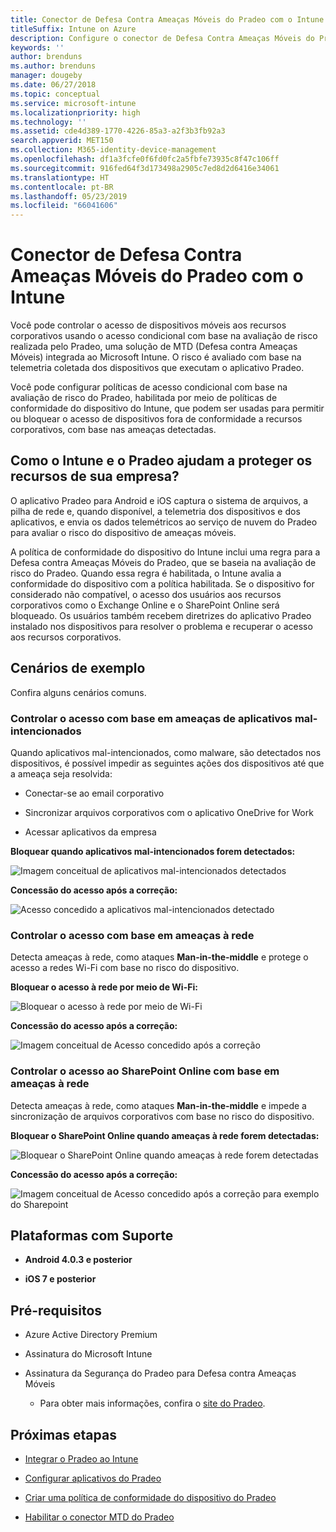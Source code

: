 ```yaml
---
title: Conector de Defesa Contra Ameaças Móveis do Pradeo com o Intune
titleSuffix: Intune on Azure
description: Configure o conector de Defesa Contra Ameaças Móveis do Pradeo com o Intune.
keywords: ''
author: brenduns
ms.author: brenduns
manager: dougeby
ms.date: 06/27/2018
ms.topic: conceptual
ms.service: microsoft-intune
ms.localizationpriority: high
ms.technology: ''
ms.assetid: cde4d389-1770-4226-85a3-a2f3b3fb92a3
search.appverid: MET150
ms.collection: M365-identity-device-management
ms.openlocfilehash: df1a3fcfe0f6fd0fc2a5fbfe73935c8f47c106ff
ms.sourcegitcommit: 916fed64f3d173498a2905c7ed8d2d6416e34061
ms.translationtype: HT
ms.contentlocale: pt-BR
ms.lasthandoff: 05/23/2019
ms.locfileid: "66041606"
---
```

# <a name="pradeo-mobile-threat-defense-connector-with-intune"></a>Conector de Defesa Contra Ameaças Móveis do Pradeo com o Intune

Você pode controlar o acesso de dispositivos móveis aos recursos corporativos usando o acesso condicional com base na avaliação de risco realizada pelo Pradeo, uma solução de MTD (Defesa contra Ameaças Móveis) integrada ao Microsoft Intune. O risco é avaliado com base na telemetria coletada dos dispositivos que executam o aplicativo Pradeo.

Você pode configurar políticas de acesso condicional com base na avaliação de risco do Pradeo, habilitada por meio de políticas de conformidade do dispositivo do Intune, que podem ser usadas para permitir ou bloquear o acesso de dispositivos fora de conformidade a recursos corporativos, com base nas ameaças detectadas.

## <a name="how-do-intune-and-pradeo-help-protect-your-company-resources"></a>Como o Intune e o Pradeo ajudam a proteger os recursos de sua empresa?

O aplicativo Pradeo para Android e iOS captura o sistema de arquivos, a pilha de rede e, quando disponível, a telemetria dos dispositivos e dos aplicativos, e envia os dados telemétricos ao serviço de nuvem do Pradeo para avaliar o risco do dispositivo de ameaças móveis.

A política de conformidade do dispositivo do Intune inclui uma regra para a Defesa contra Ameaças Móveis do Pradeo, que se baseia na avaliação de risco do Pradeo. Quando essa regra é habilitada, o Intune avalia a conformidade do dispositivo com a política habilitada. Se o dispositivo for considerado não compatível, o acesso dos usuários aos recursos corporativos como o Exchange Online e o SharePoint Online será bloqueado. Os usuários também recebem diretrizes do aplicativo Pradeo instalado nos dispositivos para resolver o problema e recuperar o acesso aos recursos corporativos.

## <a name="sample-scenarios"></a>Cenários de exemplo

Confira alguns cenários comuns.

### <a name="control-access-based-on-threats-from-malicious-apps"></a>Controlar o acesso com base em ameaças de aplicativos mal-intencionados

Quando aplicativos mal-intencionados, como malware, são detectados nos dispositivos, é possível impedir as seguintes ações dos dispositivos até que a ameaça seja resolvida:

-   Conectar-se ao email corporativo

-   Sincronizar arquivos corporativos com o aplicativo OneDrive for Work

-   Acessar aplicativos da empresa

**Bloquear quando aplicativos mal-intencionados forem detectados:**

![Imagem conceitual de aplicativos mal-intencionados detectados](./media/pradeo_maliciousapps_blocked.png)

**Concessão do acesso após a correção:**

![Acesso concedido a aplicativos mal-intencionados detectado](./media/pradeo_maliciousapps_unblocked.png)

### <a name="control-access-based-on-threat-to-network"></a>Controlar o acesso com base em ameaças à rede

Detecta ameaças à rede, como ataques **Man-in-the-middle** e protege o acesso a redes Wi-Fi com base no risco do dispositivo.

**Bloquear o acesso à rede por meio de Wi-Fi:**

![Bloquear o acesso à rede por meio de Wi-Fi](./media/pradeo_network_wifi_blocked.png)

**Concessão do acesso após a correção:**

![Imagem conceitual de Acesso concedido após a correção](./media/pradeo_network_wifi_unblocked.png)

### <a name="control-access-to-sharepoint-online-based-on-threat-to-network"></a>Controlar o acesso ao SharePoint Online com base em ameaças à rede

Detecta ameaças à rede, como ataques **Man-in-the-middle** e impede a sincronização de arquivos corporativos com base no risco do dispositivo.

**Bloquear o SharePoint Online quando ameaças à rede forem detectadas:**

![Bloquear o SharePoint Online quando ameaças à rede forem detectadas](./media/pradeo_network_spo_blocked.png)

**Concessão do acesso após a correção:**

![Imagem conceitual de Acesso concedido após a correção para exemplo do Sharepoint](./media/pradeo_network_spo_unblocked.png)

## <a name="supported-platforms"></a>Plataformas com Suporte

-   **Android 4.0.3 e posterior**

-   **iOS 7 e posterior**

## <a name="prerequisites"></a>Pré-requisitos

-   Azure Active Directory Premium

-   Assinatura do Microsoft Intune

-   Assinatura da Segurança do Pradeo para Defesa contra Ameaças Móveis

    -   Para obter mais informações, confira o [site do Pradeo](https://www.pradeo.com/en-US/mobile-threat-protection).

## <a name="next-steps"></a>Próximas etapas

- [Integrar o Pradeo ao Intune](pradeo-mtd-connector-integration.md)

- [Configurar aplicativos do Pradeo](mtd-apps-ios-app-configuration-policy-add-assign.md)

- [Criar uma política de conformidade do dispositivo do Pradeo](mtd-device-compliance-policy-create.md)

- [Habilitar o conector MTD do Pradeo](mtd-connector-enable.md)
